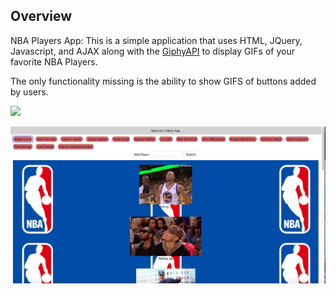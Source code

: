 ## Overview

NBA Players App: This is a simple application that uses HTML, JQuery, Javascript, and AJAX along with the [GiphyAPI](https://developers.giphy.com/) to display GIFs of your favorite NBA Players.

The only functionality missing is the ability to show GIFS of buttons added by users.

<img src="https://raw.githubusercontent.com/columbia-fsf-f2019/giftastic/master/repo-assets/giftastic-1.jpg" />

![Alt text](https://github.com/smogil12/giftastic/blob/master/repo-assets/Screen%20Shot%202019-12-08%20at%202.49.33%20PM.png?raw=true)
